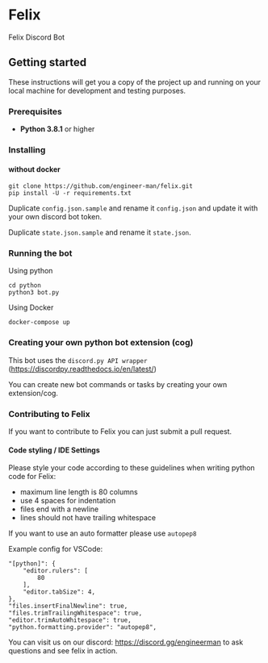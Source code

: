 # Felix
Felix Discord Bot

## Getting started
These instructions will get you a copy of the project up and running on your local machine for development and testing purposes.

### Prerequisites
* **Python 3.8.1** or higher

### Installing
#### without docker
```
git clone https://github.com/engineer-man/felix.git
pip install -U -r requirements.txt
```
Duplicate `config.json.sample` and rename it `config.json` and update it with your own discord bot token.

Duplicate `state.json.sample` and rename it `state.json`.

### Running the bot
Using python
```
cd python
python3 bot.py
```
Using Docker
```
docker-compose up
```

### Creating your own python bot extension (cog)
This bot uses the `discord.py API wrapper` (https://discordpy.readthedocs.io/en/latest/)

You can create new bot commands or tasks by creating your own extension/cog.

### Contributing to Felix
If you want to contribute to Felix you can just submit a pull request.
#### Code styling / IDE Settings
Please style your code according to these guidelines when writing python code for Felix:
* maximum line length is 80 columns 
* use 4 spaces for indentation
* files end with a newline 
* lines should not have trailing whitespace

If you want to use an auto formatter please use `autopep8`

Example config for VSCode:
```
"[python]": {
    "editor.rulers": [
        80
    ],
    "editor.tabSize": 4,
},
"files.insertFinalNewline": true,
"files.trimTrailingWhitespace": true,
"editor.trimAutoWhitespace": true,
"python.formatting.provider": "autopep8",
```

You can visit us on our discord: https://discord.gg/engineerman
 to ask questions and see felix in action.
